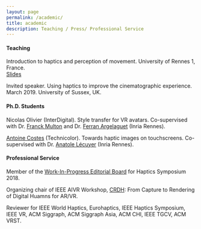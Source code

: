 ```yaml
---
layout: page
permalink: /academic/
title: academic
description: Teaching / Press/ Professional Service
---
```


#### Teaching
Introduction to haptics and perception of movement. University of Rennes 1, France. <br />
[Slides](https://github.com/FabienDanieau/coursHaptique/blob/master/coursHaptique.pdf)

Invited speaker. Using haptics to improve the cinematographic experience. March 2019. University of Sussex, UK. <br />

#### Ph.D. Students

Nicolas Olivier (InterDigital). Style transfer for VR avatars. Co-supervised with Dr. [Franck Multon](https://perso.univ-rennes2.fr/franck.multon) and Dr. [Ferran Argelaguet](https://sites.google.com/site/fargelag/home) (Inria Rennes).

[Antoine Costes](https://antoinecostes.net/) (Technicolor). Towards haptic images on touchscreens. Co-supervised with Dr. [Anatole Lécuyer](http://people.rennes.inria.fr/Anatole.Lecuyer/) (Inria Rennes).

#### Professional Service

Member of the [Work-In-Progress Editorial Board](http://2018.hapticssymposium.org/wipeditorialboard) for Haptics Symposium 2018. 
			
Organizing chair of IEEE AIVR Workshop, <a href="https://aivr2019.github.io/CRDH-workshop/">CRDH</a>: From Capture to Rendering of Digital Huamns for AR/VR. 

Reviewer for IEEE World Haptics, Eurohaptics, IEEE Haptics Symposium, IEEE VR, ACM Siggraph, ACM Siggraph Asia, ACM CHI, IEEE TGCV, ACM VRST.
